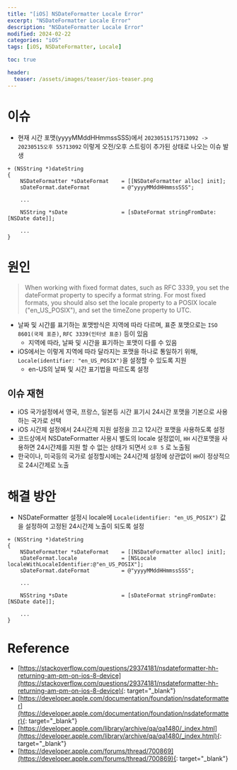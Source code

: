 ```yaml
---
title: "[iOS] NSDateFormatter Locale Error"
excerpt: "NSDateFormatter Locale Error"
description: "NSDateFormatter Locale Error"
modified: 2024-02-22
categories: "iOS"
tags: [iOS, NSDateFormatter, Locale]

toc: true

header:
  teaser: /assets/images/teaser/ios-teaser.png
---
```


# 이슈
- 현재 시간 포맷(yyyyMMddHHmmssSSS)에서 `20230515175713092 -> 20230515오후 55713092` 이렇게 오전/오후 스트링이 추가된 상태로 나오는 이슈 발생
```obj-c
+ (NSString *)dateString
{
    NSDateFormatter *sDateFormat    = [[NSDateFormatter alloc] init];
    sDateFormat.dateFormat          = @"yyyyMMddHHmmssSSS";

    ...

    NSString *sDate                 = [sDateFormat stringFromDate:[NSDate date]];

    ...
}
```

# 원인
>When working with fixed format dates, such as RFC 3339, you set the dateFormat property to specify a format string. For most fixed formats, you should also set the locale property to a POSIX locale ("en_US_POSIX"), and set the timeZone property to UTC.

- 날짜 및 시간를 표기하는 포맷방식은 지역에 따라 다르며, 표준 포맷으로는 `ISO 8601(국제 표준)`, `RFC 3339(인터넷 표준)` 등이 있음
    - 지역에 따라, 날짜 및 시간을 표기하는 포맷이 다를 수 있음
- iOS에서는 이렇게 지역에 따라 달라지는 포맷을 하나로 통일하기 위해, `Locale(identifier: "en_US_POSIX")`을 설정할 수 있도록 지원
    - en-US의 날짜 및 시간 표기법을 따르도록 설정

## 이슈 재현
- iOS 국가설정에서 영국, 프랑스, 일본등 시간 표기시 24시간 포맷을 기본으로 사용하는 국가로 선택
- iOS 시간제 설정에서 24시간제 지원 설정을 끄고 12시간 포맷을 사용하도록 설정
- 코드상에서 NSDateFormatter 사용시 별도의 locale 설정없이, `HH` 시간포맷을 사용하면 24시간제를 지원 할 수 없는 상태가 되면서 `오후 5` 로 노출됨
- 한국이나, 미국등의 국가로 설정할시에는 24시간제 설정에 상관없이 `HH`이 정상적으로 24시간제로 노출

# 해결 방안
- NSDateFormatter 설정시 locale에 `Locale(identifier: "en_US_POSIX")` 값을 설정하여 고정된 24시간제 노출이 되도록 설정
```obj-c
+ (NSString *)dateString
{
    NSDateFormatter *sDateFormat    = [[NSDateFormatter alloc] init];
    sDateFormat.locale              = [NSLocale localeWithLocaleIdentifier:@"en_US_POSIX"];
    sDateFormat.dateFormat          = @"yyyyMMddHHmmssSSS";

    ...

    NSString *sDate                 = [sDateFormat stringFromDate:[NSDate date]];

    ...
}
```

# Reference
- [https://stackoverflow.com/questions/29374181/nsdateformatter-hh-returning-am-pm-on-ios-8-device](https://stackoverflow.com/questions/29374181/nsdateformatter-hh-returning-am-pm-on-ios-8-device){: target="_blank"}
- [https://developer.apple.com/documentation/foundation/nsdateformatter](https://developer.apple.com/documentation/foundation/nsdateformatter){: target="_blank"}
- [https://developer.apple.com/library/archive/qa/qa1480/_index.html](https://developer.apple.com/library/archive/qa/qa1480/_index.html){: target="_blank"}
- [https://developer.apple.com/forums/thread/700869](https://developer.apple.com/forums/thread/700869){: target="_blank"}
